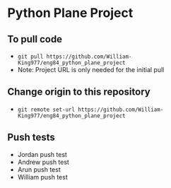 # Python Plane Project

## To pull code
* `git pull https://github.com/William-King977/eng84_python_plane_project`
* Note: Project URL is only needed for the initial pull

## Change origin to this repository
* `git remote set-url https://github.com/William-King977/eng84_python_plane_project` 

## Push tests
- Jordan push test
- Andrew push test
- Arun push test 
- William push test